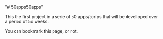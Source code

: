 "# 50apps50apps" 

This the first project in a serie of 50 apps/scrips that will be develloped over a period of 5o weeks.

You can bookmark this page, or not.
